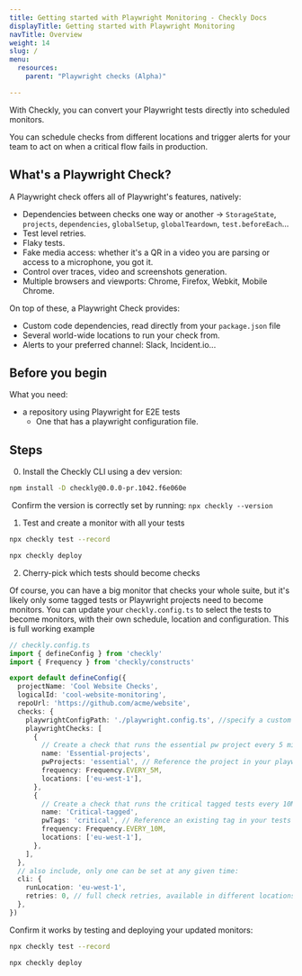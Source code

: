 ```yaml
---
title: Getting started with Playwright Monitoring - Checkly Docs
displayTitle: Getting started with Playwright Monitoring
navTitle: Overview
weight: 14
slug: /
menu:
  resources:
    parent: "Playwright checks (Alpha)"

---
```


With Checkly, you can convert your Playwright tests directly into scheduled monitors. 

You can schedule checks from different locations and trigger alerts for your team to act on when a critical flow fails in production.

## What's a Playwright Check?
A Playwright check offers all of Playwright's features, natively: 

* Dependencies between checks one way or another → `StorageState`, `projects`, `dependencies`, `globalSetup`, `globalTeardown`, `test.beforeEach`...
* Test level retries.
* Flaky tests.
* Fake media access: whether it's a QR in a video you are parsing or access to a microphone, you got it.
* Control over traces, video and screenshots generation. 
* Multiple browsers and viewports: Chrome, Firefox, Webkit, Mobile Chrome.

On top of these, a Playwright Check provides: 

* Custom code dependencies, read directly from your `package.json` file
* Several world-wide locations to run your check from.
* Alerts to your preferred channel: Slack, Incident.io... 
  
## Before you begin
What you need:
* a repository using Playwright for E2E tests
  * One that has a playwright configuration file.
  
## Steps

0. Install the Checkly CLI using a dev version:

```bash
npm install -D checkly@0.0.0-pr.1042.f6e060e
```
​
Confirm the version is correctly set by running: `npx checkly --version`

1. Test and create a monitor with all your tests

```bash
npx checkly test --record

npx checkly deploy
```

2. Cherry-pick which tests should become checks

Of course, you can have a big monitor that checks your whole suite, but it's likely only some tagged tests or Playwright projects need to become monitors. You can update your `checkly.config.ts` to select the tests to become monitors, with their own schedule, location and configuration. This is  full working example

```typescript
// checkly.config.ts
import { defineConfig } from 'checkly'
import { Frequency } from 'checkly/constructs'

export default defineConfig({
  projectName: 'Cool Website Checks',
  logicalId: 'cool-website-monitoring',
  repoUrl: 'https://github.com/acme/website',
  checks: {
    playwrightConfigPath: './playwright.config.ts', //specify a custom playwright config file here
    playwrightChecks: [
      {
        // Create a check that runs the essential pw project every 5 mins in EU west region
        name: 'Essential-projects',
        pwProjects: 'essential', // Reference the project in your playwright.config.ts
        frequency: Frequency.EVERY_5M,
        locations: ['eu-west-1'],
      },
      {
        // Create a check that runs the critical tagged tests every 10M in EU west region
        name: 'Critical-tagged',
        pwTags: 'critical', // Reference an existing tag in your tests
        frequency: Frequency.EVERY_10M,
        locations: ['eu-west-1'],
      },
    ],
  },
  // also include, only one can be set at any given time:
  cli: {
    runLocation: 'eu-west-1',
    retries: 0, // full check retries, available in different locations
  },
})
```

Confirm it works by testing and deploying your updated monitors:

```bash
npx checkly test --record

npx checkly deploy
```

  